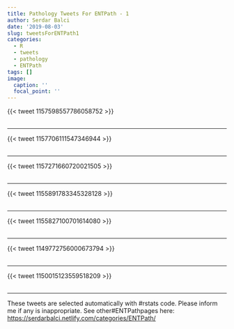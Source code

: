 ```yaml
---
title: Pathology Tweets For ENTPath - 1
author: Serdar Balci
date: '2019-08-03'
slug: tweetsForENTPath1
categories:
  - R
  - tweets
  - pathology
  - ENTPath
tags: []
image:
  caption: ''
  focal_point: ''
---
```



{{< tweet 1157598557786058752 >}}
<br>
<br>
<hr>
{{< tweet 1157706111547346944 >}}
<br>
<br>
<hr>
{{< tweet 1157271660720021505 >}}
<br>
<br>
<hr>
{{< tweet 1155891783345328128 >}}
<br>
<br>
<hr>
{{< tweet 1155827100701614080 >}}
<br>
<br>
<hr>
{{< tweet 1149772756000673794 >}}
<br>
<br>
<hr>
{{< tweet 1150015123559518209 >}}
<br>
<br>
<hr>


These tweets are selected automatically with #rstats code. Please inform me if any is inappropriate.
See other#ENTPathpages here: https://serdarbalci.netlify.com/categories/ENTPath/
